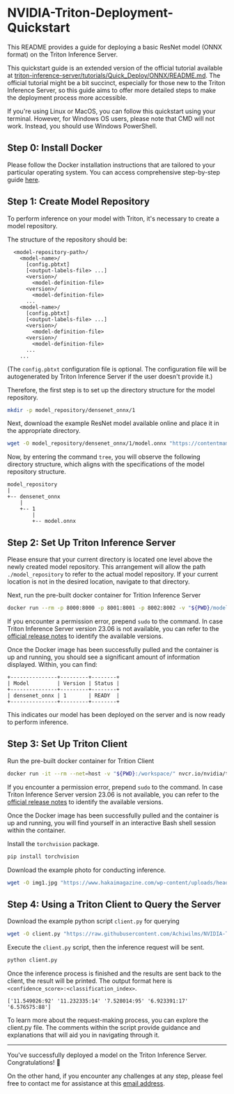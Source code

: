 <!-- 
# Copyright 2023, NVIDIA CORPORATION & AFFILIATES. All rights reserved.
#
# Redistribution and use in source and binary forms, with or without
# modification, are permitted provided that the following conditions
# are met:
#  * Redistributions of source code must retain the above copyright
#    notice, this list of conditions and the following disclaimer.
#  * Redistributions in binary form must reproduce the above copyright
#    notice, this list of conditions and the following disclaimer in the
#    documentation and/or other materials provided with the distribution.
#  * Neither the name of NVIDIA CORPORATION nor the names of its
#    contributors may be used to endorse or promote products derived
#    from this software without specific prior written permission.
#
# THIS SOFTWARE IS PROVIDED BY THE COPYRIGHT HOLDERS ``AS IS'' AND ANY
# EXPRESS OR IMPLIED WARRANTIES, INCLUDING, BUT NOT LIMITED TO, THE
# IMPLIED WARRANTIES OF MERCHANTABILITY AND FITNESS FOR A PARTICULAR
# PURPOSE ARE DISCLAIMED.  IN NO EVENT SHALL THE COPYRIGHT OWNER OR
# CONTRIBUTORS BE LIABLE FOR ANY DIRECT, INDIRECT, INCIDENTAL, SPECIAL,
# EXEMPLARY, OR CONSEQUENTIAL DAMAGES (INCLUDING, BUT NOT LIMITED TO,
# PROCUREMENT OF SUBSTITUTE GOODS OR SERVICES; LOSS OF USE, DATA, OR
# PROFITS; OR BUSINESS INTERRUPTION) HOWEVER CAUSED AND ON ANY THEORY
# OF LIABILITY, WHETHER IN CONTRACT, STRICT LIABILITY, OR TORT
# (INCLUDING NEGLIGENCE OR OTHERWISE) ARISING IN ANY WAY OUT OF THE USE
# OF THIS SOFTWARE, EVEN IF ADVISED OF THE POSSIBILITY OF SUCH DAMAGE.
-->

# NVIDIA-Triton-Deployment-Quickstart

This README provides a guide for deploying a basic ResNet model (ONNX format) on the Triton Inference Server. 

This quickstart guide is an extended version of the official tutorial available at [triton-inference-server/tutorials/Quick_Deploy/ONNX/README.md](https://github.com/triton-inference-server/tutorials/blob/main/Quick_Deploy/ONNX/README.md). The official tutorial might be a bit succinct, especially for those new to the Triton Inference Server, so this guide aims to offer more detailed steps to make the deployment process more accessible.

If you're using Linux or MacOS, you can follow this quickstart using your terminal. However, for Windows OS users, please note that CMD will not work. Instead, you should use Windows PowerShell.

## Step 0: Install Docker
Please follow the Docker installation instructions that are tailored to your particular operating system. You can access comprehensive step-by-step guide [here](https://docs.docker.com/engine/install/).


## Step 1: Create Model Repository

To perform inference on your model with Triton, it's necessary to create a model repository.

The structure of the repository should be:
```
  <model-repository-path>/
    <model-name>/
      [config.pbtxt]
      [<output-labels-file> ...]
      <version>/
        <model-definition-file>
      <version>/
        <model-definition-file>
      ...
    <model-name>/
      [config.pbtxt]
      [<output-labels-file> ...]
      <version>/
        <model-definition-file>
      <version>/
        <model-definition-file>
      ...
    ...
```

(The `config.pbtxt` configuration file is optional. The configuration file will be autogenerated by Triton Inference Server if the user doesn't provide it.)


Therefore, the first step is to set up the directory structure for the model repository.
```bash
mkdir -p model_repository/densenet_onnx/1
```

Next, download the example ResNet model available online and place it in the appropriate directory.
```bash
wget -O model_repository/densenet_onnx/1/model.onnx "https://contentmamluswest001.blob.core.windows.net/content/14b2744cf8d6418c87ffddc3f3127242/9502630827244d60a1214f250e3bbca7/08aed7327d694b8dbaee2c97b8d0fcba/densenet121-1.2.onnx"
```
Now, by entering the command `tree`, you will observe the following directory structure, which aligns with the specifications of the model repository structure.
```
model_repository
|
+-- densenet_onnx
    |
    +-- 1
        |
        +-- model.onnx
```


## Step 2: Set Up Triton Inference Server
Please ensure that your current directory is located one level above the newly created model repository. This arrangement will allow the path `./model_repository` to refer to the actual model repository. If your current location is not in the desired location, navigate to that directory.

Next, run the pre-built docker container for Trition Inference Server
```bash
docker run --rm -p 8000:8000 -p 8001:8001 -p 8002:8002 -v "${PWD}/model_repository:/models" nvcr.io/nvidia/tritonserver:23.06-py3 tritonserver --model-repository=/models
```
If you encounter a permission error, prepend `sudo` to the command. In case Triton Inference Server version 23.06 is not available, you can refer to the [official release notes](https://docs.nvidia.com/deeplearning/triton-inference-server/release-notes/index.html) to identify the available versions.

Once the Docker image has been successfully pulled and the container is up and running, you should see a significant amount of information displayed. Within, you can find:
```
+---------------+---------+--------+
| Model         | Version | Status |
+---------------+---------+--------+
| densenet_onnx | 1       | READY  |
+---------------+---------+--------+
```
This indicates our model has been deployed on the server and is now ready to perform inference.

## Step 3: Set Up Triton Client
Run the pre-built docker container for Trition Client
```bash
docker run -it --rm --net=host -v "${PWD}:/workspace/" nvcr.io/nvidia/tritonserver:23.06-py3-sdk bash
```
If you encounter a permission error, prepend `sudo` to the command. In case Triton Inference Server version 23.06 is not available, you can refer to the [official release notes](https://docs.nvidia.com/deeplearning/triton-inference-server/release-notes/index.html) to identify the available versions.

Once the Docker image has been successfully pulled and the container is up and running, you will find yourself in an interactive Bash shell session within the container.

Install the `torchvision` package.
```bash
pip install torchvision
```

Download the example photo for conducting inference.
```bash
wget -O img1.jpg "https://www.hakaimagazine.com/wp-content/uploads/header-gulf-birds.jpg"
```

## Step 4: Using a Triton Client to Query the Server

Download the example python script `client.py` for querying
```bash
wget -O client.py "https://raw.githubusercontent.com/Achiwilms/NVIDIA-Triton-Deployment-Quickstart/main/client.py"
```

Execute the `client.py` script, then the inference request will be sent.
```bash
python client.py
```

Once the inference process is finished and the results are sent back to the client, the result will be printed. The output format here is `<confidence_score>:<classification_index>`. 
```
['11.549026:92' '11.232335:14' '7.528014:95' '6.923391:17' '6.576575:88']
```
To learn more about the request-making process, you can explore the client.py file. The comments within the script provide guidance and explanations that will aid you in navigating through it.

---

You've successfully deployed a model on the Triton Inference Server. Congratulations! 🎉 

On the other hand, if you encounter any challenges at any step, please feel free to contact me for assistance at this [email address](mailto:b09901074@g.ntu.edu.tw).